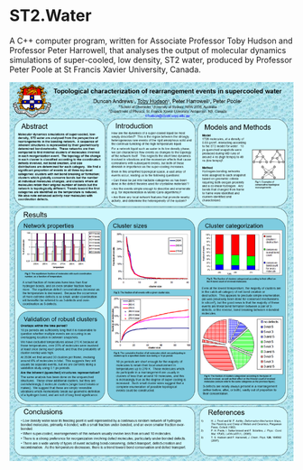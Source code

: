 # ST2.Water
A C++ computer program, written for Associate Professor Toby Hudson and Professor Peter Harrowell, that analyses the output of molecular dynamics simulations of super-cooled, low density, ST2 water, produced by Professor Peter Poole at St Francis Xavier University, Canada.

![Water Poster](docs/water.jpg "Water Poster")
